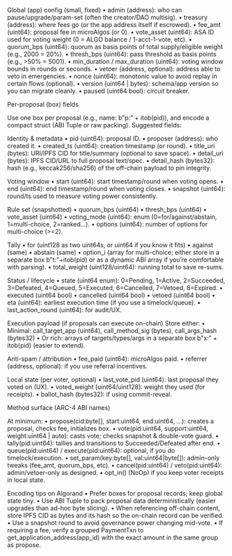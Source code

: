 Global (app) config (small, fixed)
	•	admin (address): who can pause/upgrade/param-set (often the creator/DAO multisig).
	•	treasury (address): where fees go (or the app address itself if escrowed).
	•	fee_amt (uint64): proposal fee in microAlgos (or 0).
	•	vote_asset (uint64): ASA ID used for voting weight (0 = ALGO balance / 1-acct-1-vote, etc).
	•	quorum_bps (uint64): quorum as basis points of total supply/eligible weight (e.g., 2000 = 20%).
	•	thresh_bps (uint64): pass threshold as basis points (e.g., >50% = 5001).
	•	min_duration / max_duration (uint64): voting window bounds in rounds or seconds.
	•	vetoer (address, optional): address able to veto in emergencies.
	•	nonce (uint64): monotonic value to avoid replay in certain flows (optional).
	•	version (uint64 | bytes): schema/app version so you can migrate cleanly.
	•	paused (uint64 bool): circuit breaker.

Per-proposal (box) fields

Use one box per proposal (e.g., name: b"p:" + itob(pid)), and encode a compact struct (ABI Tuple or raw packing). Suggested fields:

Identity & metadata
	•	pid (uint64): proposal ID.
	•	proposer (address): who created it.
	•	created_ts (uint64): creation timestamp (or round).
	•	title_uri (bytes): URI/IPFS CID for title/summary (optional to save space).
	•	detail_uri (bytes): IPFS CID/URL to full proposal text/spec.
	•	detail_hash (bytes32): hash (e.g., keccak256/sha256) of the off-chain payload to pin integrity.

Voting window
	•	start (uint64): start timestamp/round when voting opens.
	•	end (uint64): end timestamp/round when voting closes.
	•	snapshot (uint64): round/ts used to measure voting power consistently.

Rule set (snapshotted)
	•	quorum_bps (uint64)
	•	thresh_bps (uint64)
	•	vote_asset (uint64)
	•	voting_mode (uint64): enum (0=for/against/abstain, 1=multi-choice, 2=ranked…).
	•	options (uint64): number of options for multi-choice (>=2).

Tally
	•	for (uint128 as two uint64s, or uint64 if you know it fits)
	•	against (same)
	•	abstain (same)
	•	option_i (array for multi-choice; either store in a separate box b"t:"+itob(pid) or as a dynamic ABI array if you’re comfortable with parsing).
	•	total_weight (uint128/uint64): running total to save re-sums.

Status / lifecycle
	•	state (uint64 enum): 0=Pending, 1=Active, 2=Succeeded, 3=Defeated, 4=Queued, 5=Executed, 6=Cancelled, 7=Vetoed, 8=Expired.
	•	executed (uint64 bool)
	•	cancelled (uint64 bool)
	•	vetoed (uint64 bool)
	•	eta (uint64): earliest execution time (if you use a timelock/queue).
	•	last_action_round (uint64): for audit/UX.

Execution payload (if proposals can execute on-chain)
Store either:
	•	Minimal: call_target_app (uint64), call_method_sig (bytes), call_args_hash (bytes32)
	•	Or rich: arrays of targets/types/args in a separate box b"x:" + itob(pid) (easier to extend).

Anti-spam / attribution
	•	fee_paid (uint64): microAlgos paid.
	•	referrer (address, optional): if you use referral incentives.

Local state (per voter, optional)
	•	last_vote_pid (uint64): last proposal they voted on (UX).
	•	voted_weight (uint64/uint128): weight they used (for receipts).
	•	ballot_hash (bytes32): if using commit-reveal.

Method surface (ARC-4 ABI names)

At minimum:
	•	propose(cid:byte[], start:uint64, end:uint64, …): creates a proposal, checks fee, initializes box.
	•	vote(pid:uint64, support:uint64, weight:uint64 | auto): casts vote; checks snapshot & double-vote guard.
	•	tally(pid:uint64): tallies and transitions to Succeeded/Defeated after end.
	•	queue(pid:uint64) / execute(pid:uint64): optional, if you do timelock/execution.
	•	set_param(key:byte[], val:uint64|byte[]): admin-only tweaks (fee_amt, quorum_bps, etc).
	•	cancel(pid:uint64) / veto(pid:uint64): admin/vetoer-only as designed.
	•	opt_in() (NoOp) if you keep voter receipts in local state.

Encoding tips on Algorand
	•	Prefer boxes for proposal records; keep global state tiny.
	•	Use ABI Tuple to pack proposal data deterministically (easier upgrades than ad-hoc byte slicing).
	•	When referencing off-chain content, store IPFS CID as bytes and its hash so the on-chain record can be verified.
	•	Use a snapshot round to avoid governance power changing mid-vote.
	•	If requiring a fee, verify a grouped PaymentTxn to get_application_address(app_id) with the exact amount in the same group as propose.
